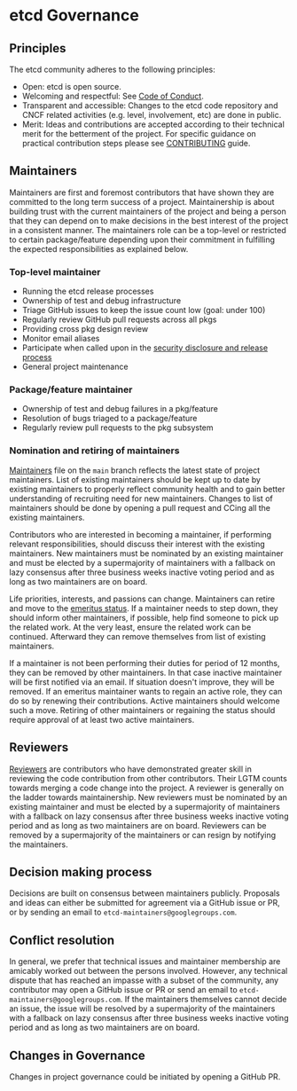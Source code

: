 # etcd Governance

## Principles

The etcd community adheres to the following principles:

- Open: etcd is open source.
- Welcoming and respectful: See [Code of Conduct](code-of-conduct.md).
- Transparent and accessible: Changes to the etcd code repository and CNCF related
activities (e.g. level, involvement, etc) are done in public.
- Merit: Ideas and contributions are accepted according to their technical merit for
the betterment of the project. For specific guidance on practical contribution steps
please see [CONTRIBUTING](./CONTRIBUTING.md) guide.

## Maintainers

Maintainers are first and foremost contributors that have shown they
are committed to the long term success of a project. Maintainership is about building
trust with the current maintainers of the project and being a person that they can
depend on to make decisions in the best interest of the project in a consistent manner.
The maintainers role can be a top-level or restricted to certain package/feature
depending upon their commitment in fulfilling the expected responsibilities as explained
below.

### Top-level maintainer

- Running the etcd release processes
- Ownership of test and debug infrastructure
- Triage GitHub issues to keep the issue count low (goal: under 100)
- Regularly review GitHub pull requests across all pkgs
- Providing cross pkg design review
- Monitor email aliases
- Participate when called upon in the [security disclosure and release process](security/README.md)
- General project maintenance

### Package/feature maintainer

- Ownership of test and debug failures in a pkg/feature
- Resolution of bugs triaged to a package/feature
- Regularly review pull requests to the pkg subsystem

### Nomination and retiring of maintainers

[Maintainers](./MAINTAINERS) file on the `main` branch reflects the latest
state of project maintainers. List of existing maintainers should be kept up to
date by existing maintainers to properly reflect community health and to gain
better understanding of recruiting need for new maintainers. Changes to list of
maintainers should be done by opening a pull request and CCing all the existing
maintainers.

Contributors who are interested in becoming a maintainer, if performing relevant
responsibilities, should discuss their interest with the existing maintainers.
New maintainers must be nominated by an existing maintainer and must be elected
by a supermajority of maintainers with a fallback on lazy consensus after three
business weeks inactive voting period and as long as two maintainers are on board.

Life priorities, interests, and passions can change. Maintainers can retire and
move to the [emeritus status](./README.md#etcd-emeritus-maintainers). If a
maintainer needs to step down, they should inform other maintainers, if possible,
help find someone to pick up the related work. At the very least, ensure the
related work can be continued. Afterward they can remove themselves from list of
existing maintainers.

If a maintainer is not been performing their duties for period of 12 months,
they can be removed by other maintainers. In that case inactive maintainer will
be first notified via an email. If situation doesn't improve, they will be
removed. If an emeritus maintainer wants to regain an active role, they can do
so by renewing their contributions. Active maintainers should welcome such a move.
Retiring of other maintainers or regaining the status should require approval
of at least two active maintainers.

## Reviewers

[Reviewers](./MAINTAINERS) are contributors who have demonstrated greater skill in
reviewing the code contribution from other contributors. Their LGTM counts towards
merging a code change into the project. A reviewer is generally on the ladder towards
maintainership. New reviewers must be nominated by an existing maintainer and must be
elected by a supermajority of maintainers with a fallback on lazy consensus after three
business weeks inactive voting period and as long as two maintainers are on board.
Reviewers can be removed by a supermajority of the  maintainers or can resign by notifying
the maintainers.

## Decision making process

Decisions are built on consensus between maintainers publicly. Proposals and ideas
can either be submitted for agreement via a GitHub issue or PR, or by sending an email
to `etcd-maintainers@googlegroups.com`.

## Conflict resolution

In general, we prefer that technical issues and maintainer membership are amicably
worked out between the persons involved. However, any technical dispute that has
reached an impasse with a subset of the community, any contributor may open a GitHub
issue or PR or send an email to `etcd-maintainers@googlegroups.com`. If the
maintainers themselves cannot decide an issue, the issue will be resolved by a
supermajority of the maintainers with a fallback on lazy consensus after three business
weeks inactive voting period and as long as two maintainers are on board.

## Changes in Governance

Changes in project governance could be initiated by opening a GitHub PR.
